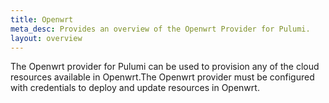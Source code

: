 ```yaml
---
title: Openwrt
meta_desc: Provides an overview of the Openwrt Provider for Pulumi.
layout: overview
---
```


The Openwrt provider for Pulumi can be used to provision any of the cloud resources available in Openwrt.The Openwrt provider must be configured with credentials to deploy and update resources in Openwrt.